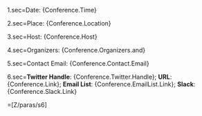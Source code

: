 1.sec=Date: {Conference.Time}

2.sec=Place: {Conference.Location}

3.sec=Host: {Conference.Host}

4.sec=Organizers: {Conference.Organizers.and}

5.sec=Contact Email: {Conference.Contact.Email}

6.sec=<b>Twitter Handle</b>: {Conference.Twitter.Handle}; <b>URL</b>: {Conference.Link}; <b>Email List</b>: {Conference.EmailList.Link}; <b>Slack</b>: {Conference.Slack.Link} 

=[Z/paras/s6]